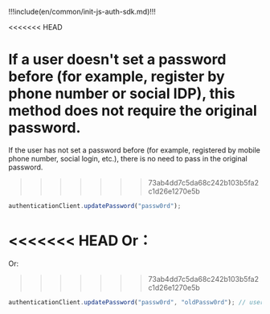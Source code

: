 !!!include(en/common/init-js-auth-sdk.md)!!!

<<<<<<< HEAD

If a user doesn't set a password before (for example, register by phone number or social IDP), this method does not require the original password.
=======
If the user has not set a password before (for example, registered by mobile phone number, social login, etc.), there is no need to pass in the original password.
>>>>>>> 73ab4dd7c5da68c242b103b5fa2c1d26e1270e5b

```javascript
authenticationClient.updatePassword("passw0rd");
```

<<<<<<< HEAD
Or：
=======
Or:
>>>>>>> 73ab4dd7c5da68c242b103b5fa2c1d26e1270e5b

```javascript
authenticationClient.updatePassword("passw0rd", "oldPassw0rd"); // user set a password before
```
